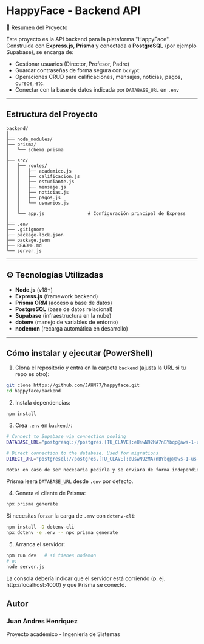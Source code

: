 # HappyFace - Backend API

📝 Resumen del Proyecto

Este proyecto es la API backend para la plataforma "HappyFace". Construida con **Express.js**, **Prisma** y conectada a **PostgreSQL** (por ejemplo Supabase), se encarga de:

- Gestionar usuarios (Director, Profesor, Padre)
- Guardar contraseñas de forma segura con `bcrypt`
- Operaciones CRUD para calificaciones, mensajes, noticias, pagos, cursos, etc.
- Conectar con la base de datos indicada por `DATABASE_URL` en `.env`

---
## Estructura del Proyecto
```
backend/
│
├── node_modules/
├── prisma/
│   └── schema.prisma
│
├── src/
│   ├── routes/
│   │   ├── academico.js
│   │   ├── calificacion.js
│   │   ├── estudiante.js
│   │   ├── mensaje.js
│   │   ├── noticias.js
│   │   ├── pagos.js
│   │   └── usuarios.js
│   │
│   └── app.js                # Configuración principal de Express
│
├── .env
├── .gitignore
├── package-lock.json
├── package.json
├── README.md
└── server.js
```
---

## ⚙️ Tecnologías Utilizadas

- **Node.js** (v18+)
- **Express.js** (framework backend)
- **Prisma ORM** (acceso a base de datos)
- **PostgreSQL** (base de datos relacional)
- **Supabase** (infraestructura en la nube)
- **dotenv** (manejo de variables de entorno)
- **nodemon** (recarga automática en desarrollo)

---

## Cómo instalar y ejecutar (PowerShell)

1) Clona el repositorio y entra en la carpeta `backend` (ajusta la URL si tu repo es otro):

```bash
git clone https://github.com/JAHN77/happyface.git
cd happyface/backend
```

2) Instala dependencias:

```bash
npm install
```

3) Crea `.env` en `backend/`:

```bash
# Connect to Supabase via connection pooling
DATABASE_URL="postgresql://postgres.[TU_CLAVE]:eUswN92MA7nBYbqp@aws-1-us-east-1.pooler.supabase.com:6543/postgres?pgbouncer=true"

# Direct connection to the database. Used for migrations
DIRECT_URL="postgresql://postgres.[TU_CLAVE]:eUswN92MA7nBYbqp@aws-1-us-east-1.pooler.supabase.com:5432/postgres"

Nota: en caso de ser necesaria pedirla y se enviara de forma independiente
```

Prisma leerá `DATABASE_URL` desde `.env` por defecto.

4) Genera el cliente de Prisma:

```bash
npx prisma generate
```

Si necesitas forzar la carga de `.env` con `dotenv-cli`:

```bash
npm install -D dotenv-cli
npx dotenv -e .env -- npx prisma generate
```

5) Arranca el servidor:

```bash
npm run dev   # si tienes nodemon
# o:
node server.js
```

La consola debería indicar que el servidor está corriendo (p. ej. http://localhost:4000) y que Prisma se conectó.


## Autor
### Juan Andres Henriquez
Proyecto académico - Ingeniería de Sistemas


